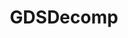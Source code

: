 ---
title: "GDSDecomp"
description: "Decompiler for GameMaker Studio games that extracts code, sprites, and assets from compiled games."
platforms: ["windows", "linux", "cli"]
categories: ["Rev", "Games"]
tags: ["game-hacking", "decompiler", "gamemaker", "reverse-engineering", "asset-extraction", "game-modding"]
url: "https://github.com/GDRETools/gdsdecomp"
documentation: "https://github.com/GDRETools/gdsdecomp/blob/main/README.md"
---